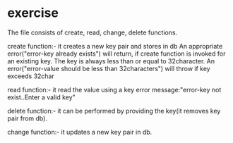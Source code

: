 # exercise
The file consists of create, read, change, delete functions.

create function:-
it creates a new key pair and stores in db
An appropriate error("error-key already exists") will return, if create function is invoked for an existing key.
The key is always less than or equal to 32character.
An error("error-value should be less than 32characters") will throw if key exceeds 32char

read function:-
it read the value using a key
error message:"error-key not exist..Enter a valid key"

delete function:-
it can be performed by providing the key(it removes key pair from db).

change function:-
it updates a new key pair in db.
